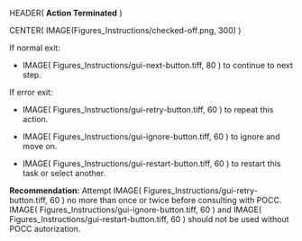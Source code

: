 HEADER( __Action Terminated__ )

CENTER( IMAGE(Figures_Instructions/checked-off.png, 300) )
 
If normal exit:

- IMAGE( Figures_Instructions/gui-next-button.tiff, 80 ) to continue to next step. 

If error exit:

- IMAGE( Figures_Instructions/gui-retry-button.tiff, 60 ) to repeat this action.

- IMAGE( Figures_Instructions/gui-ignore-button.tiff, 60 ) to ignore and move on.

- IMAGE( Figures_Instructions/gui-restart-button.tiff, 60 ) to restart this task or select another.

 __Recommendation:__ Attempt IMAGE( Figures_Instructions/gui-retry-button.tiff, 60 ) no more than once or twice before consulting with POCC.
 IMAGE( Figures_Instructions/gui-ignore-button.tiff, 60 ) and IMAGE( Figures_Instructions/gui-restart-button.tiff, 60 ) should not be used without POCC autorization.